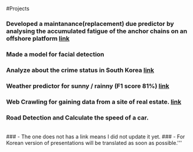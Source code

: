 #Projects

### Developed a maintanance(replacement) due predictor by analysing the accumulated fatigue of the anchor chains on an offshore platform [link](https://github.com/GhyunOh/Project/tree/main/Baron)

### Made a model for facial detection

### Analyze about the crime status in South Korea [link](https://github.com/GhyunOh/Project/tree/main/Crime)

### Weather predictor for sunny / rainny (F1 score 81%) [link](https://github.com/GhyunOh/Project/tree/main/Weather)

### Web Crawling for gaining data from a site of real estate. [link](https://github.com/GhyunOh/Project/tree/main/R_Project)

### Road Detection and Calculate the speed of a car.
<br>
### - The one does not has a link means I did not update it yet.
### - For Korean version of presentations will be translated as soon as possible.'''

